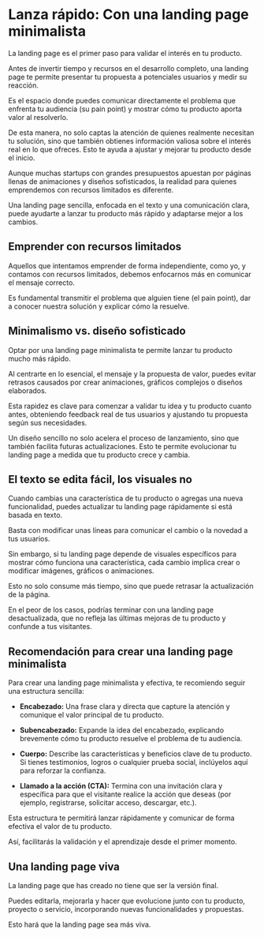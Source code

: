 # Lanza rápido: Con una landing page minimalista

La landing page es el primer paso para validar el interés en tu producto.

Antes de invertir tiempo y recursos en el desarrollo completo, una landing page te permite presentar tu propuesta a potenciales usuarios y medir su reacción.

Es el espacio donde puedes comunicar directamente el problema que enfrenta tu audiencia (su pain point) y mostrar cómo tu producto aporta valor al resolverlo.

De esta manera, no solo captas la atención de quienes realmente necesitan tu solución, sino que también obtienes información valiosa sobre el interés real en lo que ofreces. Esto te ayuda a ajustar y mejorar tu producto desde el inicio.

Aunque muchas startups con grandes presupuestos apuestan por páginas llenas de animaciones y diseños sofisticados, la realidad para quienes emprendemos con recursos limitados es diferente.

Una landing page sencilla, enfocada en el texto y una comunicación clara, puede ayudarte a lanzar tu producto más rápido y adaptarse mejor a los cambios.

## Emprender con recursos limitados

Aquellos que intentamos emprender de forma independiente, como yo, y contamos con recursos limitados, debemos enfocarnos más en comunicar el mensaje correcto.

Es fundamental transmitir el problema que alguien tiene (el pain point), dar a conocer nuestra solución y explicar cómo la resuelve.

## Minimalismo vs. diseño sofisticado

Optar por una landing page minimalista te permite lanzar tu producto mucho más rápido.

Al centrarte en lo esencial, el mensaje y la propuesta de valor, puedes evitar retrasos causados por crear animaciones, gráficos complejos o diseños elaborados.

Esta rapidez es clave para comenzar a validar tu idea y tu producto cuanto antes, obteniendo feedback real de tus usuarios y ajustando tu propuesta según sus necesidades.

Un diseño sencillo no solo acelera el proceso de lanzamiento, sino que también facilita futuras actualizaciones. Esto te permite evolucionar tu landing page a medida que tu producto crece y cambia.

## El texto se edita fácil, los visuales no

Cuando cambias una característica de tu producto o agregas una nueva funcionalidad, puedes actualizar tu landing page rápidamente si está basada en texto.

Basta con modificar unas líneas para comunicar el cambio o la novedad a tus usuarios.

Sin embargo, si tu landing page depende de visuales específicos para mostrar cómo funciona una característica, cada cambio implica crear o modificar imágenes, gráficos o animaciones.

Esto no solo consume más tiempo, sino que puede retrasar la actualización de la página.

En el peor de los casos, podrías terminar con una landing page desactualizada, que no refleja las últimas mejoras de tu producto y confunde a tus visitantes.

## Recomendación para crear una landing page minimalista

Para crear una landing page minimalista y efectiva, te recomiendo seguir una estructura sencilla:

- **Encabezado:** Una frase clara y directa que capture la atención y comunique el valor principal de tu producto.

- **Subencabezado:** Expande la idea del encabezado, explicando brevemente cómo tu producto resuelve el problema de tu audiencia.

- **Cuerpo:** Describe las características y beneficios clave de tu producto. Si tienes testimonios, logros o cualquier prueba social, inclúyelos aquí para reforzar la confianza.

- **Llamado a la acción (CTA):** Termina con una invitación clara y específica para que el visitante realice la acción que deseas (por ejemplo, registrarse, solicitar acceso, descargar, etc.).

Esta estructura te permitirá lanzar rápidamente y comunicar de forma efectiva el valor de tu producto.

Así, facilitarás la validación y el aprendizaje desde el primer momento.

## Una landing page viva

La landing page que has creado no tiene que ser la versión final.

Puedes editarla, mejorarla y hacer que evolucione junto con tu producto, proyecto o servicio, incorporando nuevas funcionalidades y propuestas.

Esto hará que la landing page sea más viva.
